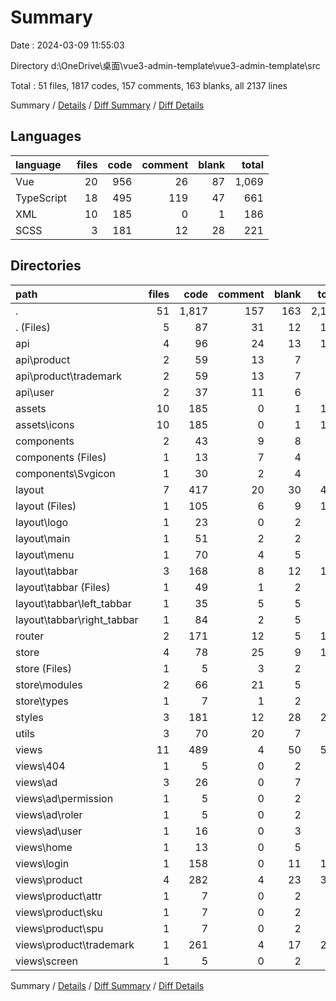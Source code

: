# Summary

Date : 2024-03-09 11:55:03

Directory d:\\OneDrive\\桌面\\vue3-admin-template\\vue3-admin-template\\src

Total : 51 files, 1817 codes, 157 comments, 163 blanks, all 2137 lines

Summary / [Details](details.md) / [Diff Summary](diff.md) / [Diff Details](diff-details.md)

## Languages

| language   | files | code | comment | blank | total |
| :--------- | ----: | ---: | ------: | ----: | ----: |
| Vue        |    20 |  956 |      26 |    87 | 1,069 |
| TypeScript |    18 |  495 |     119 |    47 |   661 |
| XML        |    10 |  185 |       0 |     1 |   186 |
| SCSS       |     3 |  181 |      12 |    28 |   221 |

## Directories

| path                         | files |  code | comment | blank | total |
| :--------------------------- | ----: | ----: | ------: | ----: | ----: |
| .                            |    51 | 1,817 |     157 |   163 | 2,137 |
| . (Files)                    |     5 |    87 |      31 |    12 |   130 |
| api                          |     4 |    96 |      24 |    13 |   133 |
| api\\product                 |     2 |    59 |      13 |     7 |    79 |
| api\\product\\trademark      |     2 |    59 |      13 |     7 |    79 |
| api\\user                    |     2 |    37 |      11 |     6 |    54 |
| assets                       |    10 |   185 |       0 |     1 |   186 |
| assets\\icons                |    10 |   185 |       0 |     1 |   186 |
| components                   |     2 |    43 |       9 |     8 |    60 |
| components (Files)           |     1 |    13 |       7 |     4 |    24 |
| components\\Svgicon          |     1 |    30 |       2 |     4 |    36 |
| layout                       |     7 |   417 |      20 |    30 |   467 |
| layout (Files)               |     1 |   105 |       6 |     9 |   120 |
| layout\\logo                 |     1 |    23 |       0 |     2 |    25 |
| layout\\main                 |     1 |    51 |       2 |     2 |    55 |
| layout\\menu                 |     1 |    70 |       4 |     5 |    79 |
| layout\\tabbar               |     3 |   168 |       8 |    12 |   188 |
| layout\\tabbar (Files)       |     1 |    49 |       1 |     2 |    52 |
| layout\\tabbar\\left_tabbar  |     1 |    35 |       5 |     5 |    45 |
| layout\\tabbar\\right_tabbar |     1 |    84 |       2 |     5 |    91 |
| router                       |     2 |   171 |      12 |     5 |   188 |
| store                        |     4 |    78 |      25 |     9 |   112 |
| store (Files)                |     1 |     5 |       3 |     2 |    10 |
| store\\modules               |     2 |    66 |      21 |     5 |    92 |
| store\\types                 |     1 |     7 |       1 |     2 |    10 |
| styles                       |     3 |   181 |      12 |    28 |   221 |
| utils                        |     3 |    70 |      20 |     7 |    97 |
| views                        |    11 |   489 |       4 |    50 |   543 |
| views\\404                   |     1 |     5 |       0 |     2 |     7 |
| views\\ad                    |     3 |    26 |       0 |     7 |    33 |
| views\\ad\\permission        |     1 |     5 |       0 |     2 |     7 |
| views\\ad\\roler             |     1 |     5 |       0 |     2 |     7 |
| views\\ad\\user              |     1 |    16 |       0 |     3 |    19 |
| views\\home                  |     1 |    13 |       0 |     5 |    18 |
| views\\login                 |     1 |   158 |       0 |    11 |   169 |
| views\\product               |     4 |   282 |       4 |    23 |   309 |
| views\\product\\attr         |     1 |     7 |       0 |     2 |     9 |
| views\\product\\sku          |     1 |     7 |       0 |     2 |     9 |
| views\\product\\spu          |     1 |     7 |       0 |     2 |     9 |
| views\\product\\trademark    |     1 |   261 |       4 |    17 |   282 |
| views\\screen                |     1 |     5 |       0 |     2 |     7 |

Summary / [Details](details.md) / [Diff Summary](diff.md) / [Diff Details](diff-details.md)
